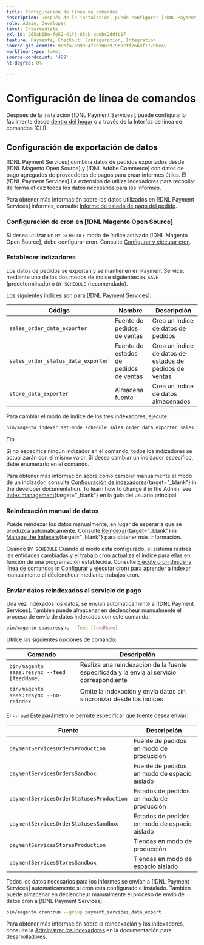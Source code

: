 ```yaml
---
title: Configuración de línea de comandos
description: Después de la instalación, puede configurar [!DNL Payment Services] mediante la interfaz de la línea de comandos (CLI).
role: Admin, Developer
level: Intermediate
exl-id: 265ab1be-fe52-41f3-85cb-addbc2ddfb17
feature: Payments, Checkout, Configuration, Integration
source-git-commit: 90bfa7099924feb308397960cff76bdf177bbe49
workflow-type: tm+mt
source-wordcount: '489'
ht-degree: 0%

---
```


# Configuración de línea de comandos

Después de la instalación [!DNL Payment Services], puede configurarlo fácilmente desde [dentro del hogar](payments-home.md) o a través de la Interfaz de línea de comandos (CLI).

## Configuración de exportación de datos

[!DNL Payment Services] combina datos de pedidos exportados desde [!DNL Magento Open Source] y [!DNL Adobe Commerce] con datos de pago agregados de proveedores de pagos para crear informes útiles. El [!DNL Payment Services] La extensión de utiliza indexadores para recopilar de forma eficaz todos los datos necesarios para los informes.

Para obtener más información sobre los datos utilizados en [!DNL Payment Services] informes, consulte [Informe de estado de pago del pedido](order-payment-status.md#data-used-in-the-report).

### Configuración de cron en [!DNL Magento Open Source]

Si desea utilizar un `BY SCHEDULE` modo de índice activado [!DNL Magento Open Source], debe configurar cron. Consulte [Configurar y ejecutar cron](https://devdocs.magento.com/guides/v2.4/config-guide/cli/config-cli-subcommands-cron.html).

### Establecer indizadores

Los datos de pedidos se exportan y se mantienen en Payment Service, mediante uno de los dos modos de índice siguientes:`ON SAVE` (predeterminado) o `BY SCHEDULE` (recomendado).

Los siguientes índices son para [!DNL Payment Services]:

| Código | Nombre | Descripción |
|    ---    |  ---  |  ---  |
| `sales_order_data_exporter` | Fuente de pedidos de ventas | Crea un índice de datos de pedidos |
| `sales_order_status_data_exporter` | Fuente de estados de pedidos de ventas | Crea un índice de datos de estados de pedidos de ventas |
| `store_data_exporter` | Almacena fuente | Crea un índice de datos almacenados |

Para cambiar el modo de índice de los tres indexadores, ejecute:

```bash
bin/magento indexer:set-mode schedule sales_order_data_exporter sales_order_status_data_exporter store_data_exporter
```

>[!TIP]
>
>Si no especifica ningún indizador en el comando, todos los indizadores se actualizarán con el mismo valor. Si desea cambiar un indizador específico, debe enumerarlo en el comando.

Para obtener más información sobre cómo cambiar manualmente el modo de un indizador, consulte [Configuración de indexadores](https://devdocs.magento.com/guides/v2.4/config-guide/cli/config-cli-subcommands-index.html#configure-indexers){target="_blank"} in the developer documentation. To learn how to change it in the Admin, see [Index management](https://docs.magento.com/user-guide/system/index-management.html#change-the-index-mode){target="_blank"} en la guía del usuario principal.

### Reindexación manual de datos

Puede reindexar los datos manualmente, en lugar de esperar a que se produzca automáticamente. Consulte [Reindexar](https://devdocs.magento.com/guides/v2.4/config-guide/cli/config-cli-subcommands-index.html#reindex){target="_blank"} in [Manage the Indexers](https://devdocs.magento.com/guides/v2.4/config-guide/cli/config-cli-subcommands-index.html){target="_blank"} para obtener más información.

Cuándo `BY SCHEDULE` Cuando el modo está configurado, el sistema rastrea las entidades cambiadas y el trabajo cron actualiza el índice para ellas en función de una programación establecida. Consulte [Ejecute cron desde la línea de comandos](https://devdocs.magento.com/guides/v2.4/config-guide/cli/config-cli-subcommands-cron.html#config-cli-cron-group-run) in [Configurar y ejecutar cron](https://devdocs.magento.com/guides/v2.4/config-guide/cli/config-cli-subcommands-cron.html)) para aprender a indexar manualmente el déclencheur mediante trabajos cron.

### Enviar datos reindexados al servicio de pago

Una vez indexados los datos, se envían automáticamente a [!DNL Payment Services]. También puede almacenar en déclencheur manualmente el proceso de envío de datos indexados con este comando:

```bash
bin/magento saas:resync --feed [feedName]
```

Utilice las siguientes opciones de comando:

| Comando | Descripción |
|  ---  |  ---  |
| `bin/magento saas:resync --feed [feedName]` | Realiza una reindexación de la fuente especificada y la envía al servicio correspondiente |
| `bin/magento saas:resync --no-reindex` | Omite la indexación y envía datos sin sincronizar desde los índices |

El `--feed` Este parámetro le permite especificar qué fuente desea enviar:

| Fuente | Descripción |
|  ---  |  ---  |
| `paymentServicesOrdersProduction` | Fuente de pedidos en modo de producción |
| `paymentServicesOrdersSandbox` | Fuente de pedidos en modo de espacio aislado |
| `paymentServicesOrderStatusesProduction` | Estados de pedidos en modo de producción |
| `paymentServicesOrderStatusesSandbox` | Estados de pedidos en modo de espacio aislado |
| `paymentServicesStoresProduction` | Tiendas en modo de producción |
| `paymentServicesStoresSandbox` | Tiendas en modo de espacio aislado |

Todos los datos necesarios para los informes se envían a [!DNL Payment Services] automáticamente si cron está configurado e instalado. También puede almacenar en déclencheur manualmente el proceso de envío de datos cron a [!DNL Payment Services].

```bash
bin/magento cron:run --group payment_services_data_export
```

Para obtener más información sobre la reindexación y los indexadores, consulte la [Administrar los indexadores](https://devdocs.magento.com/guides/v2.4/config-guide/cli/config-cli-subcommands-index.html) en la documentación para desarrolladores.
